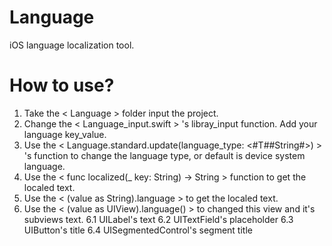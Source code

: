 # Language

iOS language localization tool.


# How to use?

1. Take the < Language > folder input the project.
2. Change the < Language_input.swift > 's libray_input function. Add your language key_value.
3. Use the < Language.standard.update(language_type: <#T##String#>) > 's function to change the language type, or default is device system language.
4. Use the < func localized(_ key: String) -> String > function to get the localed text.
5. Use the < (value as String).language > to get the localed text.
6. Use the < (value as UIView).language() > to changed this view and it's subviews text.
    6.1 UILabel's text
    6.2 UITextField's placeholder
    6.3 UIButton's title
    6.4 UISegmentedControl's segment title
